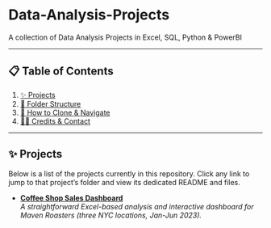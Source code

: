 # Data-Analysis-Projects
A collection of Data Analysis Projects in Excel, SQL, Python & PowerBI

---

## 📋 Table of Contents

1. [✨ Projects](#-projects)  
2. [📂 Folder Structure](#-folder-structure)  
3. [🚀 How to Clone & Navigate](#-how-to-clone--navigate)  
4. [👩‍💻 Credits & Contact](#-credits--contact)  

---

## ✨ Projects

Below is a list of the projects currently in this repository. Click any link to jump to that project’s folder and view its dedicated README and files.

- **[Coffee Shop Sales Dashboard](coffee-shop-sales/README.md)**  
  *A straightforward Excel-based analysis and interactive dashboard for Maven Roasters (three NYC locations, Jan-Jun 2023).*

  
